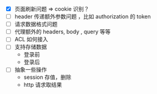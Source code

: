 - [x] 页面刷新问题 => cookie 识别？
- [ ] header 传递额外参数问题 ，比如 authorization 的 token
- [ ] 请求数据格式问题    
- [ ] 代理额外的 headers, body , query 等等
- [ ] ACL 如何接入
- [ ] 支持存储数据
  - 登录前
  - 登录后
- [ ] 抽象一些操作
  - session 存值，删除
  - http 请求取结果
